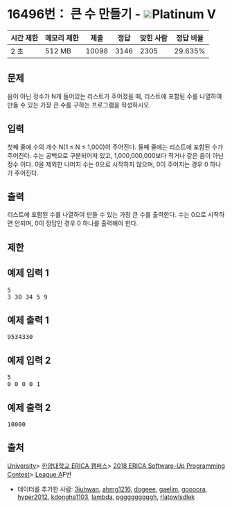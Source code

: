 # 16496번： 큰 수 만들기 - <img src="https://static.solved.ac/tier_small/16.svg" style="height:20px" />Platinum V

| 시간 제한 | 메모리 제한 | 제출 | 정답 | 맞힌 사람 | 정답 비율 |
| --- | --- | --- | --- | --- | --- |
| 2 초 | 512 MB | 10098 | 3146 | 2305 | 29.635% |

## 문제

음이 아닌 정수가 N개 들어있는 리스트가 주어졌을 때, 리스트에 포함된 수를 나열하여 만들 수 있는 가장 큰 수를 구하는 프로그램을 작성하시오.

## 입력

첫째 줄에 수의 개수 N(1 ≤ N ≤ 1,000)이 주어진다. 둘째 줄에는 리스트에 포함된 수가 주어진다. 수는 공백으로 구분되어져 있고, 1,000,000,000보다 작거나 같은 음이 아닌 정수 이다. 0을 제외한 나머지 수는 0으로 시작하지 않으며, 0이 주어지는 경우 0 하나가 주어진다.

## 출력

리스트에 포함된 수를 나열하여 만들 수 있는 가장 큰 수를 출력한다. 수는 0으로 시작하면 안되며, 0이 정답인 경우 0 하나를 출력해야 한다.

## 제한

## 예제 입력 1

<pre>5
3 30 34 5 9
</pre>
## 예제 출력 1

<pre>9534330
</pre>
## 예제 입력 2

<pre>5
0 0 0 0 1
</pre>
## 예제 출력 2

<pre>10000
</pre>
## 출처

[University](/category/5)> [한양대학교 ERICA 캠퍼스](/category/418)> [2018 ERICA Software-Up Programming Contest](/category/790)> [League A](/category/detail/1951)F번
- 데이터를 추가한 사람: [3juhwan](/user/3juhwan), [ahmg1216](/user/ahmg1216), [dogeee](/user/dogeee), [gaelim](/user/gaelim), [goooora](/user/goooora), [hyper2012](/user/hyper2012), [kdongha1103](/user/kdongha1103), [lambda](/user/lambda), [pgggggggggh](/user/pgggggggggh), [rlatpwlsdlek](/user/rlatpwlsdlek)
